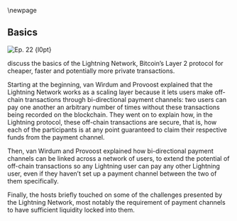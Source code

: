\newpage
## Basics


![Ep. 22 {l0pt}](qr/22.png)

discuss the basics of the Lightning Network, Bitcoin’s Layer 2 protocol for cheaper, faster and potentially more private transactions.

Starting at the beginning, van Wirdum and Provoost explained that the Lightning Network works as a scaling layer because it lets users make off-chain transactions through bi-directional payment channels: two users can pay one another an arbitrary number of times without these transactions being recorded on the blockchain. They went on to explain how, in the Lightning protocol, these off-chain transactions are secure, that is, how each of the participants is at any point guaranteed to claim their respective funds from the payment channel.

Then, van Wirdum and Provoost explained how bi-directional payment channels can be linked across a network of users, to extend the potential of off-chain transactions so any Lightning user can pay any other Lightning user, even if they haven’t set up a payment channel between the two of them specifically.

Finally, the hosts briefly touched on some of the challenges presented by the Lightning Network, most notably the requirement of payment channels to have sufficient liquidity locked into them.
